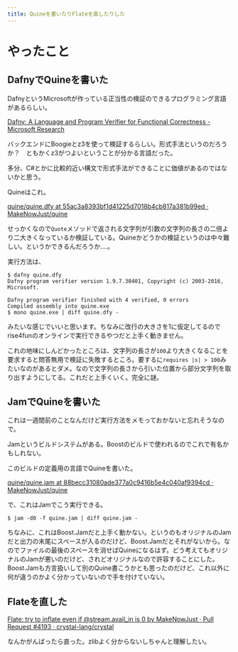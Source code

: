 ```yaml
---
title: Quineを書いたりFlateを直したりした
---
```


<script async src="//cdn.embedly.com/widgets/platform.js"></script>

# やったこと

## DafnyでQuineを書いた

DafnyというMicrosoftが作っている正当性の検証のできるプログラミング言語があるらしい。

<a class="embedly-card" href="https://www.microsoft.com/en-us/research/project/dafny-a-language-and-program-verifier-for-functional-correctness/">Dafny: A Language and Program Verifier for Functional Correctness - Microsoft Research</a>

バックエンドにBoogieとz3を使って検証するらしい。形式手法というのだろうか？　ともかくz3がつよいということが分かる言語だった。

多分、C#とかに比較的近い構文で形式手法ができることに価値があるのではないかと思う。

Quineはこれ。

<a class="embedly-card" href="https://github.com/MakeNowJust/quine/blob/55ac3a8393bf1d41225d7018b4cb817a381b99ed/quine.dfy">quine/quine.dfy at 55ac3a8393bf1d41225d7018b4cb817a381b99ed · MakeNowJust/quine</a>

せっかくなので`Quote`メソッドで返される文字列が引数の文字列の長さの二倍より二大きくなっているか検証している。Quineかどうかの検証というのは中々難しい。というかできるんだろうか‥‥。

実行方法は、

```console
$ dafny quine.dfy
Dafny program verifier version 1.9.7.30401, Copyright (c) 2003-2016, Microsoft.

Dafny program verifier finished with 4 verified, 0 errors
Compiled assembly into quine.exe
$ mono quine.exe | diff quine.dfy -
```

みたいな感じでいいと思います。ちなみに改行の大きさを1に仮定してるのでrise4funのオンラインで実行できるやつだと上手く動きません。

これの地味にしんどかったところは、文字列の長さが`100`より大きくなることを要求すると問答無用で検証に失敗するところ。要するに`requires |s| > 100`みたいなのがあるとダメ。なので文字列の長さから引いた位置から部分文字列を取り出すようにしてる。これだと上手くいく。完全に謎。

## JamでQuineを書いた

これは一週間前のことなんだけど実行方法をメモっておかないと忘れそうなので。

Jamというビルドシステムがある。Boostのビルドで使われるのでこれで有名かもしれない。

このビルドの定義用の言語でQuineを書いた。

<a class="embedly-card" href="https://github.com/MakeNowJust/quine/blob/88becc31080ade377a0c9416b5e4c040af9394cd/quine.jam">quine/quine.jam at 88becc31080ade377a0c9416b5e4c040af9394cd · MakeNowJust/quine</a>

で、これはJamでこう実行できる。

```console
$ jam -d0 -f quine.jam | diff quine.jam -
```

ちなみに、これはBoost.Jamだと上手く動かない。というのもオリジナルのJamだと出力の末尾にスペースが入るのだけど、Boost.Jamだとそれがないから。なのでファイルの最後のスペースを消せばQuineになるはず。どう考えてもオリジナルのJamが悪いのだけど、されどオリジナルなので許容することにした。Boost.Jamも方言扱いして別のQuine書こうかとも思ったのだけど、これ以外に何が違うのかよく分かっていないので手を付けていない。

## Flateを直した

<a class="embedly-card" href="https://github.com/crystal-lang/crystal/pull/4193">Flate: try to inflate even if @stream.avail_in is 0 by MakeNowJust · Pull Request #4193 · crystal-lang/crystal</a>

なんかがんばったら直った。zlibよく分からないしちゃんと理解したい。
